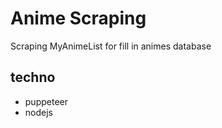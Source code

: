 # Anime Scraping

Scraping MyAnimeList for fill in animes database

## techno

- puppeteer
- nodejs
